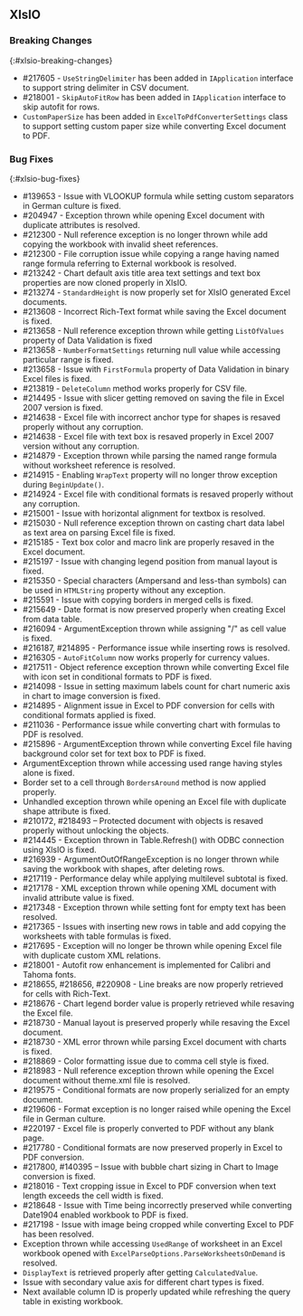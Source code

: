 ## XlsIO

### Breaking Changes
{:#xlsio-breaking-changes}

* \#217605 - `UseStringDelimiter` has been added in `IApplication` interface to support string delimiter in CSV document.
* \#218001 - `SkipAutoFitRow` has been added in `IApplication` interface to skip autofit for rows.
* `CustomPaperSize` has been added in `ExcelToPdfConverterSettings` class to support setting custom paper size while converting Excel document to PDF.

### Bug Fixes
{:#xlsio-bug-fixes}

* \#139653 - Issue with VLOOKUP formula while setting custom separators in German culture is fixed.
* \#204947 - Exception thrown while opening Excel document with duplicate attributes is resolved.
* \#212300 - Null reference exception is no longer thrown while add copying the workbook with invalid sheet references.
* \#212300 - File corruption issue while copying a range having named range formula referring to External workbook is resolved.
* \#213242 - Chart default axis title area text settings and text box properties are now cloned properly in XlsIO.
* \#213274 - `StandardHeight` is now properly set for XlsIO generated Excel documents.
* \#213608 - Incorrect Rich-Text format while saving the Excel document is fixed.
* \#213658 - Null reference exception thrown while getting `ListOfValues` property of Data Validation is fixed
* \#213658 - `NumberFormatSettings` returning null value while accessing particular range is fixed.
* \#213658 - Issue with `FirstFormula` property of Data Validation in binary Excel files is fixed.
* \#213819 - `DeleteColumn` method works properly for CSV file.
* \#214495 - Issue with slicer getting removed on saving the file in Excel 2007 version is fixed.
* \#214638 - Excel file with incorrect anchor type for shapes is resaved properly without any corruption.
* \#214638 - Excel file with text box is resaved properly in Excel 2007 version without any corruption.
* \#214879 - Exception thrown while parsing the named range formula without worksheet reference is resolved.
* \#214915 - Enabling `WrapText` property will no longer throw exception during `BeginUpdate()`.
* \#214924 - Excel file with conditional formats is resaved properly without any corruption.
* \#215001 - Issue with horizontal alignment for textbox is resolved.
* \#215030 - Null reference exception thrown on casting chart data label as text area on parsing Excel file is fixed.
* \#215185 - Text box color and macro link are properly resaved in the Excel document.
* \#215197 - Issue with changing legend position from manual layout is fixed.
* \#215350 - Special characters (Ampersand and less-than symbols) can be used in `HTMLString` property without any exception.
* \#215591 - Issue with copying borders in merged cells is fixed.
* \#215649 - Date format is now preserved properly when creating Excel from data table.
* \#216094 - ArgumentException thrown while assigning "/" as cell value is fixed.
* \#216187, \#214895 - Performance issue while inserting rows is resolved.
* \#216305 - `AutoFitColumn` now works properly for currency values.
* \#217511 - Object reference exception thrown while converting Excel file with icon set in conditional formats to PDF is fixed.
* \#214098 - Issue in setting maximum labels count for chart numeric axis in chart to image conversion is fixed.
* \#214895 - Alignment issue in Excel to PDF conversion for cells with conditional formats applied is fixed.
* \#211036 - Performance issue while converting chart with formulas to PDF is resolved.
* \#215896 - ArgumentException thrown while converting Excel file having background color set for text box to PDF is fixed.
* ArgumentException thrown while accessing used range having styles alone is fixed.
* Border set to a cell through `BordersAround` method is now applied properly.
* Unhandled exception thrown while opening an Excel file with duplicate shape attribute is fixed.
* \#210172, \#218493 – Protected document with objects is resaved properly without unlocking the objects.
* \#214445 - Exception thrown in Table.Refresh() with ODBC connection using XlsIO is fixed.
* \#216939 - ArgumentOutOfRangeException is no longer thrown while saving the workbook with shapes, after deleting rows.
* \#217119 - Performance delay while applying multilevel subtotal is fixed.
* \#217178 - XML exception thrown while opening XML document with invalid attribute value is fixed.
* \#217348 - Exception thrown while setting font for empty text has been resolved.
* \#217365 - Issues with inserting new rows in table and add copying the worksheets with table formulas is fixed.
* \#217695 - Exception will no longer be thrown while opening Excel file with duplicate custom XML relations.
* \#218001 - Autofit row enhancement is implemented for Calibri and Tahoma fonts.
* \#218655, \#218656, \#220908 - Line breaks are now properly retrieved for cells with Rich-Text.
* \#218676 - Chart legend border value is properly retrieved while resaving the Excel file.
* \#218730 - Manual layout is preserved properly while resaving the Excel document.
* \#218730 - XML error thrown while parsing Excel document with charts is fixed.
* \#218869 - Color formatting issue due to comma cell style is fixed.
* \#218983 - Null reference exception thrown while opening the Excel document without theme.xml file is resolved.
* \#219575 - Conditional formats are now properly serialized for an empty document.
* \#219606 - Format exception is no longer raised while opening the Excel file in German culture.
* \#220197 - Excel file is properly converted to PDF without any blank page.
* \#217780 - Conditional formats are now preserved properly in Excel to PDF conversion.
* \#217800, \#140395 – Issue with bubble chart sizing in  Chart to Image conversion is fixed.
* \#218016 - Text cropping issue in Excel to PDF conversion when text length exceeds the cell width is fixed.
* \#218648 - Issue with Time being incorrectly preserved while converting Date1904 enabled workbook to PDF is fixed.
* \#217198 - Issue with image being cropped while converting Excel to PDF has been resolved.
* Exception thrown while accessing `UsedRange` of worksheet in an Excel workbook opened with `ExcelParseOptions.ParseWorksheetsOnDemand` is resolved.
* `DisplayText` is retrieved properly after getting `CalculatedValue`.
* Issue with secondary value axis for different chart types is fixed.
* Next available column ID is properly updated while refreshing the query table in existing workbook.